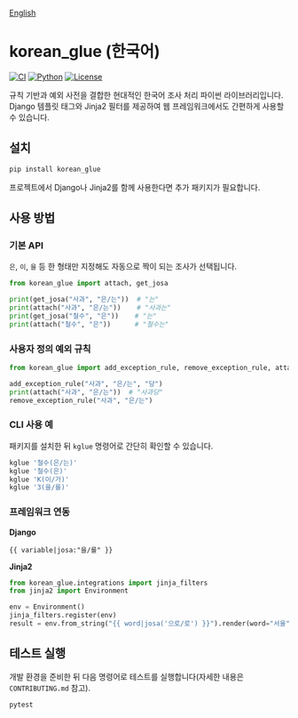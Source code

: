 <!-- README.ko.md -->
[English](README.md)

# korean_glue (한국어)

[![CI](https://github.com/woojing/korean-glue/actions/workflows/ci.yml/badge.svg)](https://github.com/woojing/korean-glue/actions/workflows/ci.yml)
[![Python](https://img.shields.io/badge/Python-3.10%20|%203.11%20|%203.12%20|%203.13-blue?logo=python&logoColor=white)](https://www.python.org/)
[![License](https://img.shields.io/github/license/woojing/korean-glue)](LICENSE)

규칙 기반과 예외 사전을 결합한 현대적인 한국어 조사 처리 파이썬 라이브러리입니다. Django 템플릿 태그와 Jinja2 필터를 제공하여 웹 프레임워크에서도 간편하게 사용할 수 있습니다.

## 설치

```bash
pip install korean_glue
```

프로젝트에서 Django나 Jinja2를 함께 사용한다면 추가 패키지가 필요합니다.

## 사용 방법

### 기본 API

`은`, `이`, `을` 등 한 형태만 지정해도 자동으로 짝이 되는 조사가 선택됩니다.

```python
from korean_glue import attach, get_josa

print(get_josa("사과", "은/는"))  # "는"
print(attach("사과", "은/는"))    # "사과는"
print(get_josa("철수", "은"))    # "는"
print(attach("철수", "은"))      # "철수는"
```

### 사용자 정의 예외 규칙

```python
from korean_glue import add_exception_rule, remove_exception_rule, attach

add_exception_rule("사과", "은/는", "당")
print(attach("사과", "은/는"))  # "사과당"
remove_exception_rule("사과", "은/는")
```

### CLI 사용 예

패키지를 설치한 뒤 `kglue` 명령어로 간단히 확인할 수 있습니다.

```bash
kglue '철수(은/는)'
kglue '철수(은)'
kglue 'K(이/가)'
kglue '3(을/를)'
```

### 프레임워크 연동

**Django**

```django
{{ variable|josa:"을/를" }}
```

**Jinja2**

```python
from korean_glue.integrations import jinja_filters
from jinja2 import Environment

env = Environment()
jinja_filters.register(env)
result = env.from_string("{{ word|josa('으로/로') }}").render(word="서울")
```

## 테스트 실행

개발 환경을 준비한 뒤 다음 명령어로 테스트를 실행합니다(자세한 내용은 `CONTRIBUTING.md` 참고).

```bash
pytest
```

